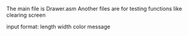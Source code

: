 The main file is Drawer.asm
Another files are for testing functions like clearing screen

input format: length width color message